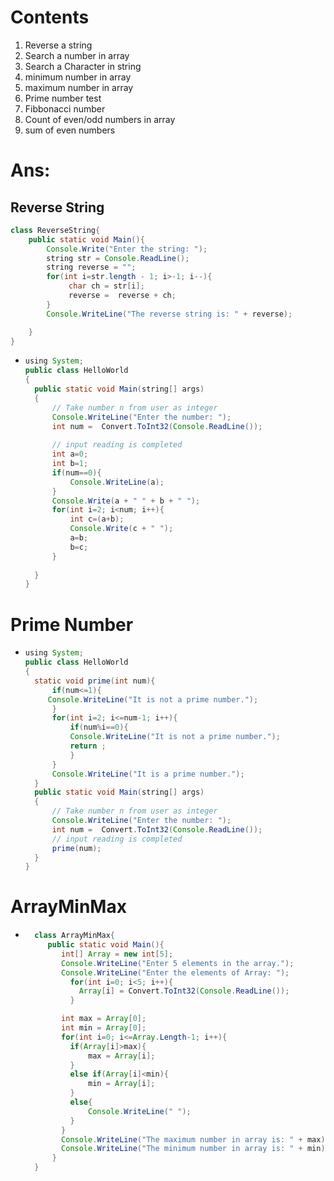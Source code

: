 # Contents
1. Reverse a string
2. Search a number in array
3. Search a Character in string
4. minimum number in array
5. maximum number in array
6. Prime number test 
7. Fibbonacci number
8. Count of even/odd numbers in array
9. sum of even numbers


# Ans: 
##  Reverse String
```java
class ReverseString{
    public static void Main(){
        Console.Write("Enter the string: ");
        string str = Console.ReadLine();
        string reverse = "";
        for(int i=str.length - 1; i>-1; i--){
             char ch = str[i];
             reverse =  reverse + ch;
        }
        Console.WriteLine("The reverse string is: " + reverse);

    }
}
```




- ```java
  using System;
  public class HelloWorld
  {
    public static void Main(string[] args)
    {
        // Take number n from user as integer 
        Console.WriteLine("Enter the number: "); 
        int num =  Convert.ToInt32(Console.ReadLine()); 
        
        // input reading is completed
        int a=0;
        int b=1;
        if(num==0){
            Console.WriteLine(a);
        }
        Console.Write(a + " " + b + " ");
        for(int i=2; i<num; i++){
            int c=(a+b);
            Console.Write(c + " ");
            a=b;
            b=c;
        }
        
    }
  }
  ```
# Prime Number
- ```java
  using System;
  public class HelloWorld
  {
    static void prime(int num){
        if(num<=1){
       Console.WriteLine("It is not a prime number."); 
        }
        for(int i=2; i<=num-1; i++){
            if(num%i==0){
            Console.WriteLine("It is not a prime number.");
            return ;
            }
        }
        Console.WriteLine("It is a prime number.");
    }
    public static void Main(string[] args)
    {
        // Take number n from user as integer 
        Console.WriteLine("Enter the number: "); 
        int num =  Convert.ToInt32(Console.ReadLine()); 
        // input reading is completed
        prime(num);
    }
  }
  ```
# ArrayMinMax
- ```java
    class ArrayMinMax{
       public static void Main(){
          int[] Array = new int[5];
          Console.WriteLine("Enter 5 elements in the array.");
          Console.WriteLine("Enter the elements of Array: ");
            for(int i=0; i<5; i++){
              Array[i] = Convert.ToInt32(Console.ReadLine());
            }

          int max = Array[0];
          int min = Array[0];
          for(int i=0; i<=Array.Length-1; i++){
            if(Array[i]>max){
                max = Array[i];
            }
            else if(Array[i]<min){
                min = Array[i];
            }
            else{
                Console.WriteLine(" ");
            }
          }
          Console.WriteLine("The maximum number in array is: " + max);
          Console.WriteLine("The minimum number in array is: " + min);
        }
    }
  ```

